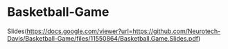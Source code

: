 # Basketball-Game
Slides(https://docs.google.com/viewer?url=https://github.com/Neurotech-Davis/Basketball-Game/files/11550864/Basketball.Game.Slides.pdf)

